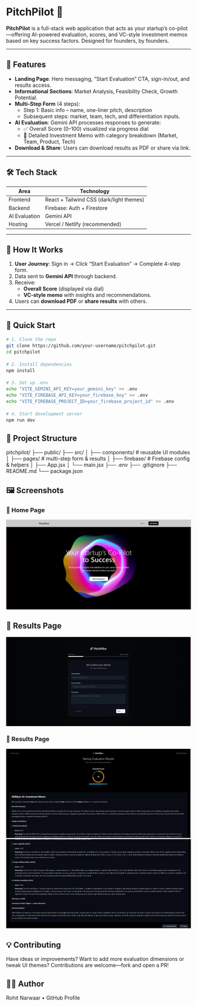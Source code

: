# PitchPilot 🚀

**PitchPilot** is a full-stack web application that acts as your startup’s co-pilot—offering AI-powered evaluation, scores, and VC-style investment memos based on key success factors. Designed for founders, by founders.

---

## 🌟 Features

- **Landing Page**: Hero messaging, “Start Evaluation” CTA, sign-in/out, and results access.
- **Informational Sections**: Market Analysis, Feasibility Check, Growth Potential.
- **Multi-Step Form** (4 steps): 
  - Step 1: Basic info – name, one-liner pitch, description  
  - Subsequent steps: market, team, tech, and differentiation inputs.
- **AI Evaluation**: Gemini API processes responses to generate:
  - ✅ Overall Score (0–100) visualized via progress dial
  - 📌 Detailed Investment Memo with category breakdown (Market, Team, Product, Tech)
- **Download & Share**: Users can download results as PDF or share via link.

---

## 🛠️ Tech Stack

| Area          | Technology                       |
|---------------|----------------------------------|
| Frontend      | React + Tailwind CSS (dark/light themes) |
| Backend       | Firebase: Auth + Firestore       |
| AI Evaluation | Gemini API                       |
| Hosting       | Vercel / Netlify (recommended)   |

---

## 🧠 How It Works

1. **User Journey**: Sign in → Click “Start Evaluation” → Complete 4-step form.
2. Data sent to **Gemini API** through backend.
3. Receive:
   - **Overall Score** (displayed via dial)
   - **VC‑style memo** with insights and recommendations.
4. Users can **download PDF** or **share results** with others.

---

## 🚀 Quick Start

```bash
# 1. Clone the repo
git clone https://github.com/your-username/pitchpilot.git
cd pitchpilot

# 2. Install dependencies
npm install

# 3. Set up .env
echo "VITE_GEMINI_API_KEY=your_gemini_key" >> .env
echo "VITE_FIREBASE_API_KEY=your_firebase_key" >> .env
echo "VITE_FIREBASE_PROJECT_ID=your_firebase_project_id" >> .env

# 4. Start development server
npm run dev
```
## 📁 Project Structure

pitchpilot/
├── public/
├── src/
│   ├── components/        # reusable UI modules
│   ├── pages/             # multi-step form & results
│   ├── firebase/          # Firebase config & helpers
│   ├── App.jsx
│   └── main.jsx
├── .env
├── .gitignore
├── README.md
└── package.json

## 🖼️ Screenshots

### 🔹 Home Page
![Home Page](startup-evaluator/public/homescreen.png)

## 🔹 Results Page
![Form Page](startup-evaluator/public/form.png)

### 🔹 Results Page
![Results Page](startup-evaluator/public/results1.png)
![Results Page](startup-evaluator/public/results2.png)

## 💡 Contributing
Have ideas or improvements? Want to add more evaluation dimensions or tweak UI themes? Contributions are welcome—fork and open a PR!

## 👨‍💻 Author
Rohit Narwaar • GitHub Profile


